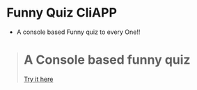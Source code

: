 
# Funny Quiz CliAPP
* A console based Funny quiz to every One!!

> # A Console based funny quiz 
> [Try  it here ](https://replit.com/@sunny1702/Funny-Quiz-1?embed=1&output=1#index.js)

